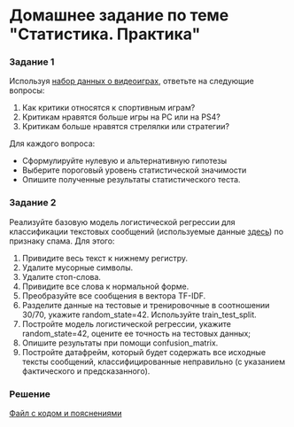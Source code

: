 # Домашнее задание по теме "Статистика. Практика"

### Задание 1
Используя [набор данных о видеоиграх](https://github.com/obulygin/pyda_homeworks/blob/master/stat_case_study/vgsales.csv), ответьте на следующие вопросы:
1. Как критики относятся к спортивным играм?
2. Критикам нравятся больше игры на PC или на PS4?
3. Критикам больше нравятся стрелялки или стратегии?

Для каждого вопроса:
   - Сформулируйте нулевую и альтернативную гипотезы
   - Выберите пороговый уровень статистической значимости
   - Опишите полученные результаты статистического теста.

### Задание 2
Реализуйте базовую модель логистической регрессии для классификации текстовых сообщений (используемые данные [здесь](https://github.com/obulygin/pyda_homeworks/blob/master/stat_case_study/spam.csv)) по признаку спама. Для этого:
1. Привидите весь текст к нижнему регистру.
2. Удалите мусорные символы.
3. Удалите стоп-слова.
4. Привидите все слова к нормальной форме.
5. Преобразуйте все сообщения в вектора TF-IDF.
6. Разделите данные на тестовые и тренировочные в соотношении 30/70, укажите random_state=42. Используйте train_test_split.
7. Постройте модель логистической регрессии, укажите random_state=42, оцените ее точность на тестовых данных;
8. Опишите результаты при помощи confusion_matrix.
9. Постройте датафрейм, который будет содержать все исходные тексты сообщений, классифицированные неправильно (с указанием фактического и предсказанного).

### Решение
[Файл с кодом и пояснениями](/Projects/02_Python_statistics/07_Case_study/Solution.ipynb)
